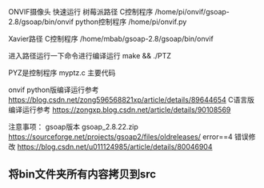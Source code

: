 ONVIF摄像头
快速运行
树莓派路径
C控制程序 /home/pi/onvif/gsoap-2.8/gsoap/bin/onvif
python控制程序 /home/pi/onvif.py

Xavier路径
C控制程序 /home/mbab/gsoap-2.8/gsoap/bin/onvif

进入路径运行一下命令进行编译运行
make && ./PTZ

PYZ是控制程序
myptz.c 主要代码

onvif python版编译运行参考
https://blog.csdn.net/zong596568821xp/article/details/89644654
C语言版编译运行参考
https://zongxp.blog.csdn.net/article/details/90108569

注意事项：
gsoap版本 gsoap_2.8.22.zip
https://sourceforge.net/projects/gsoap2/files/oldreleases/
error==4 错误修改
https://blog.csdn.net/u011124985/article/details/80046904

## 将bin文件夹所有内容拷贝到src
